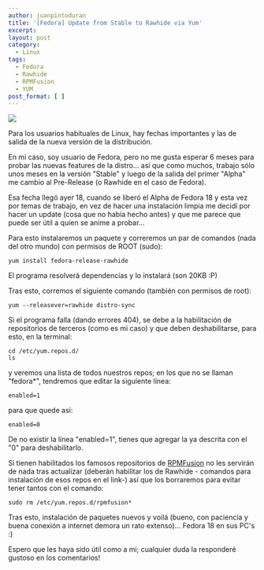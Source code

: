 ```yaml
---
author: juanpintoduran
title: '[Fedora] Update from Stable to Rawhide via Yum'
excerpt:
layout: post
category:
  - Linux
tags:
  - Fedora
  - Rawhide
  - RPMFusion
  - YUM
post_format: [ ]
---
```

[![][1]][1]

Para los usuarios habituales de Linux, hay fechas importantes y las de salida de la nueva versión de la distribución.

En mi caso, soy usuario de Fedora, pero no me gusta esperar 6 meses para probar las nuevas features de la distro... así que como muchos, trabajo sólo unos meses en la versión "Stable" y luego de la salida del primer "Alpha" me cambio al Pre-Release (o Rawhide en el caso de Fedora).

Esa fecha llegó ayer 18, cuando se liberó el Alpha de Fedora 18 y esta vez por temas de trabajo, en vez de hacer una instalación limpia me decidí por hacer un update (cosa que no había hecho antes) y que me parece que puede ser útil a quien se anime a probar...

Para esto instalaremos un paquete y correremos un par de comandos (nada del otro mundo) con permisos de ROOT (sudo):

~~~
yum install fedora-release-rawhide
~~~

El programa resolverá dependencias y lo instalará (son 20KB :P)

Tras esto, corremos el siguiente comando (también con permisos de root):

~~~
yum --releasever=rawhide distro-sync
~~~

Si el programa falla (dando errores 404), se debe a la habilitación de repositorios de terceros (como es mi caso) y que deben deshabilitarse, para esto, en la terminal:

~~~
cd /etc/yum.repos.d/
ls
~~~

y veremos una lista de todos nuestros repos; en los que no se llaman "fedora*", tendremos que editar la siguiente línea:

~~~
enabled=1
~~~

para que quede así:

~~~
enabled=0
~~~

De no existir la línea "enabled=1", tienes que agregar la ya descrita con el "0" para deshabilitarlo.

Si tienen habilitados los famosos repositorios de [RPMFusion][2] no les servirán de nada tras actualizar (deberán habilitar los de Rawhide - comandos para instalación de esos repos en el link-) así que los borraremos para evitar tener tantos con el comando:

~~~
sudo rm /etc/yum.repos.d/rpmfusion*
~~~

Tras esto, instalación de paquetes nuevos y voilá (bueno, con paciencia y buena conexión a internet demora un rato extenso)... Fedora 18 en sus PC's :)

Espero que les haya sido útil como a mi; cualquier duda la responderé gustoso en los comentarios!

  [1]: http://cabargas.com/images/fedora-18.png
  [2]: http://rpmfusion.org
